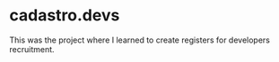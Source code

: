 # cadastro.devs

This was the project where I learned to create registers for developers recruitment.
